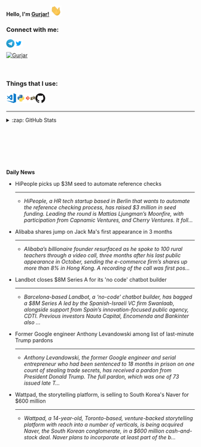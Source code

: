#### Hello, I'm [Gurjar!](https://GurjarKing.github.io) <img src="https://raw.githubusercontent.com/ABSphreak/ABSphreak/master/gifs/Hi.gif" width="30px"></h2>


### Connect with me:

[<img align="left" alt="Gurjar | Telegram" width="22px" src="https://raw.githubusercontent.com/github/explore/80688e429a7d4ef2fca1e82350fe8e3517d3494d/topics/telegram/telegram.png" />][Telegram]
[<img align="left" alt="Gurjar | Twitter" width="22px" src="https://raw.githubusercontent.com/github/explore/80688e429a7d4ef2fca1e82350fe8e3517d3494d/topics/twitter/twitter.png" />][Twitter]
<br >
<br >
<a href="https://github.com/GurjarKing"><img src="https://komarev.com/ghpvc/?username=GurjarKing" alt="Gurjar" /></a> <br />
<br />
<br />
<!-- <br >

![](https://visitor-badge.glitch.me/badge?page_id=GurjarKing)

<br /> -->

### Things that I use:

[<img align="left" alt="Visual Studio Code" width="26px" src="https://raw.githubusercontent.com/github/explore/80688e429a7d4ef2fca1e82350fe8e3517d3494d/topics/visual-studio-code/visual-studio-code.png" />][VSCode]
[<img align="left" alt="Python" width="26px" src="https://raw.githubusercontent.com/github/explore/80688e429a7d4ef2fca1e82350fe8e3517d3494d/topics/python/python.png" />][Python]
[<img align="left" alt="Git" width="26px" src="https://raw.githubusercontent.com/github/explore/80688e429a7d4ef2fca1e82350fe8e3517d3494d/topics/git/git.png" />][Git]
[<img align="left" alt="GitHub" width="26px" src="https://raw.githubusercontent.com/github/explore/78df643247d429f6cc873026c0622819ad797942/topics/github/github.png" />][Github]

<br />
<br />

---
<details>
  <summary>:zap: GitHub Stats</summary>

<img align="left" alt="Gurjar's Github Stats" src="https://github-readme-stats.vercel.app/api?username=GurjarKing&show_icons=true&hide_border=true&count_private=true&include_all_commit=true&theme=algolia" />

</details>

<!-- ### 🔔 My latest tweet
<a href="https://twitter.com/Gurjar_King43" target="_blank">
	<img src="https://github.com/GurjarKing/GurjarKing/raw/master/tweet.png" width="70%" align="center" alt="Click to view on Twitter" title="My latest tweet, as an image"/>
</a> -->
<br>

<pre>

</pre>

<!-- **Quote of the hour:**

{qoth}

~ {qoth_author}
<pre>

</pre> -->
<br>
<pre>


</pre>
<strong>Daily News</strong>
  
  - HiPeople picks up $3M seed to automate reference checks
     <hr/>
     
      - *HiPeople, a HR tech startup based in Berlin that wants to automate the reference checking process, has raised $3 million in seed funding. Leading the round is Mattias Ljungman’s Moonfire, with participation from Capnamic Ventures, and Cherry Ventures. It foll…*
     
  - Alibaba shares jump on Jack Ma's first appearance in 3 months
      <hr/>
      
      - *Alibaba’s billionaire founder resurfaced as he spoke to 100 rural teachers through a video call, three months after his last public appearance in October, sending the e-commerce firm’s shares up more than 8% in Hong Kong. A recording of the call was first pos…*
      
  - Landbot closes $8M Series A for its 'no code' chatbot builder
      <hr/>
      
      - *Barcelona-based Landbot, a ‘no-code’ chatbot builder, has bagged a $8M Series A led by the Spanish-Israeli VC firm Swanlaab, alongside support from Spain’s innovation-focused public agency, CDTI. Previous investors Nauta Capital, Encomenda and Bankinter also …*
      
  - Former Google engineer Anthony Levandowski among list of last-minute Trump pardons
      <hr/>
      
      - *Anthony Levandowski, the former Google engineer and serial entrepreneur who had been sentenced to 18 months in prison on one count of stealing trade secrets, has received a pardon from President Donald Trump. The full pardon, which was one of 73 issued late T…*
       
  - Wattpad, the storytelling platform, is selling to South Korea's Naver for $600 million
      <hr/>
       
       - *Wattpad, a 14-year-old, Toronto-based, venture-backed storytelling platform with reach into a number of verticals, is being acquired Naver, the South Korean conglomerate, in a $600 million cash-and-stock deal. Naver plans to incorporate at least part of the b…*
      

<br />

[VSCode]: https://code.visualstudio.com/
[Python]: https://www.python.org/
[Git]: https://git-scm.com/
[Github]: https://github.com/
[Telegram]: https://t.me/Gurjar_King/
[Twitter]: https://twitter.com/Gurjar_King43/
